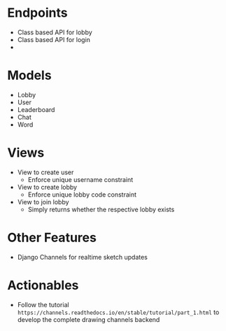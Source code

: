 # Endpoints
- Class based API for lobby
- Class based API for login
- 

# Models
- Lobby
- User
- Leaderboard
- Chat
- Word

# Views
- View to create user
   - Enforce unique username constraint
- View to create lobby
   - Enforce unique lobby code constraint
- View to join lobby
   - Simply returns whether the respective lobby exists

# Other Features
- Django Channels for realtime sketch updates

# Actionables
- Follow the tutorial `https://channels.readthedocs.io/en/stable/tutorial/part_1.html` to develop the complete drawing channels backend
